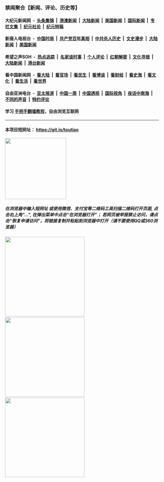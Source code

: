 ### 禁闻聚合【新闻、评论、历史等】

#### 大纪元新闻网 &nbsp;-&nbsp; [头条集锦](indexes/E头条集锦.md?t=03171231) &nbsp;|&nbsp; [港澳新闻](indexes/E港澳新闻.md?t=03171231)  &nbsp;|&nbsp; [大陆新闻](indexes/E大陆新闻.md?t=03171231) &nbsp;|&nbsp; [美国新闻](indexes/E美国新闻.md?t=03171231) &nbsp;|&nbsp; [国际新闻](indexes/E国际新闻.md?t=03171231) &nbsp;|&nbsp; [专栏文集](indexes/E专栏文集.md?t=03171231) &nbsp;|&nbsp; [纪元社论](indexes/E纪元社论.md?t=03171231) &nbsp;|&nbsp; [纪元特稿](indexes/E纪元特稿.md?t=03171231) 

#### 新唐人电视台 &nbsp;-&nbsp; [中国时局](indexes/N中国时局.md?t=03171231) &nbsp;|&nbsp; [共产党百年真相](indexes/N共产党百年真相.md?t=03171231) &nbsp;|&nbsp; [中共杀人历史](indexes/N中共杀人历史.md?t=03171231) &nbsp;|&nbsp; [文史漫步](indexes/N文史漫步.md?t=03171231) &nbsp;|&nbsp; [大陆新闻](indexes/N大陆新闻.md?t=03171231) &nbsp;|&nbsp; [美国新闻](indexes/N美国新闻.md?t=03171231)

#### 希望之声SOH &nbsp;-&nbsp; [热点追踪](indexes/H热点追踪.md?t=03171231) &nbsp;|&nbsp; [名家谈时事](indexes/H名家谈时事.md?t=03171231) &nbsp;|&nbsp; [个人评论](indexes/H个人评论.md?t=03171231)  &nbsp;|&nbsp; [红朝解密](indexes/H红朝解密.md?t=03171231) &nbsp;|&nbsp; [文化寻根](indexes/H文化寻根.md?t=03171231) &nbsp;|&nbsp; [大陆新闻](indexes/H大陆新闻.md?t=03171231) &nbsp;|&nbsp; [港台新闻](indexes/H港台新闻.md?t=03171231)

#### 看中国新闻网 &nbsp;-&nbsp; [看大陆](indexes/S看大陆.md?t=03171231) &nbsp;|&nbsp; [看官场](indexes/S看官场.md?t=03171231) &nbsp;|&nbsp; [看民生](indexes/S看民生.md?t=03171231)  &nbsp;|&nbsp; [看博谈](indexes/S看博谈.md?t=03171231) &nbsp;|&nbsp; [看财经](indexes/S看财经.md?t=03171231) &nbsp;|&nbsp; [看史海](indexes/S看史海.md?t=03171231) &nbsp;|&nbsp; [看文化](indexes/S看文化.md?t=03171231) &nbsp;|&nbsp; [看生活](indexes/S看生活.md?t=03171231) &nbsp;|&nbsp; [看世界](indexes/S看世界.md?t=03171231)

#### 自由亚洲电台 &nbsp;-&nbsp; [亚太报道](indexes/R亚太报道.md?t=03171231) &nbsp;|&nbsp; [中国一周](indexes/R中国一周.md?t=03171231) &nbsp;|&nbsp; [中国透视](indexes/R中国透视.md?t=03171231)  &nbsp;|&nbsp; [国际视角](indexes/R国际视角.md?t=03171231) &nbsp;|&nbsp; [夜话中南海](indexes/R夜话中南海.md?t=03171231) &nbsp;|&nbsp; [不同的声音](indexes/R不同的声音.md?t=03171231) &nbsp;|&nbsp; [特约评论](indexes/R特约评论.md?t=03171231)

#### 学习 [手把手翻墙教程](https://github.com/gfw-breaker/guides/wiki)，自由浏览互联网

----

#### 本项目短网址： https://git.io/toutiao
<img src="https://raw.githubusercontent.com/gfw-breaker/banned-news/master/scripts/img/qr.png" width="200px"/>  

##### 在浏览器中输入短网址 或使用微信、支付宝等二维码工具扫描二维码打开页面, 点击右上角"...", 在弹出菜单中点击“在浏览器打开”； 若网页被举报禁止访问，请点击“恢复申请访问”，将链接复制并粘贴到浏览器中打开（请不要使用QQ或360浏览器）

<img src="https://raw.githubusercontent.com/gfw-breaker/banned-news/master/scripts/img/1.png" width="260px"/> &nbsp; <img src="https://raw.githubusercontent.com/gfw-breaker/banned-news/master/scripts/img/2.png" width="260px"/> &nbsp; <img src="https://raw.githubusercontent.com/gfw-breaker/banned-news/master/scripts/img/3.png" width="260px"/>
